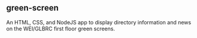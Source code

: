 ## green-screen

An HTML, CSS, and NodeJS app to display directory information and news on the WEI/GLBRC first floor green screens.

